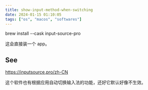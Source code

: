 ```yaml
---
title: show-input-method-when-switching
date: 2024-01-15 01:10:05
tags: ["os", "macos", "softwares"]
---
```

brew install --cask input-source-pro

这会直接装一个 app。

## See

https://inputsource.pro/zh-CN

这个软件也有根据应用自动切换输入法的功能，还好它默认好像不生效。

